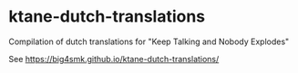 # ktane-dutch-translations
Compilation of dutch translations for "Keep Talking and Nobody Explodes"

See <a href="https://big4smk.github.io/ktane-dutch-translations/">https://big4smk.github.io/ktane-dutch-translations/</a>
